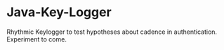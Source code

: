 # Java-Key-Logger
Rhythmic Keylogger to test hypotheses about cadence in authentication. Experiment to come. 
